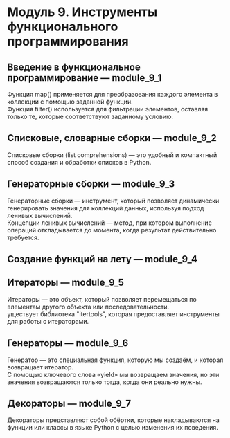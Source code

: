 # Модуль 9. Инструменты функционального программирования  

## Введение в функциональное программирование — module_9_1  
Функция map() применяется для преобразования каждого элемента в коллекции с помощью заданной функции.  
Функция filter() используется для фильтрации элементов, оставляя только те, которые соответствуют заданному условию.  

## Списковые, словарные сборки — module_9_2  
Списковые сборки (list comprehensions) — это удобный и компактный способ создания и обработки списков в Python.  

## Генераторные сборки — module_9_3  
Генераторные сборки — инструмент, который позволяет динамически генерировать значения для коллекций данных, используя подход ленивых вычислений.  
Концепции ленивых вычислений — метод, при котором выполнение операций откладывается до момента, когда результат действительно требуется.  

## Создание функций на лету — module_9_4  


## Итераторы — module_9_5  
Итераторы — это объект, который позволяет перемещаться по элементам другого объекта или последовательности.  
уществует библиотека "itertools", которая предоставляет инструменты для работы с итераторами.  

## Генераторы — module_9_6  
Генератор — это специальная функция, которую мы создаём, и которая возвращает итератор.  
С помощью ключевого слова «yield» мы возвращаем значения, но эти значения возвращаются только тогда, когда они реально нужны.  

## Декораторы — module_9_7  
Декораторы представляют собой обёртки, которые накладываются на функции или классы в языке Python с целью изменения их поведения.  

